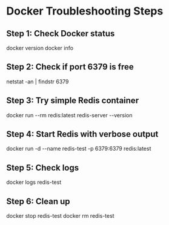 # Docker Troubleshooting Steps

## Step 1: Check Docker status

docker version
docker info

## Step 2: Check if port 6379 is free

netstat -an | findstr 6379

## Step 3: Try simple Redis container

docker run --rm redis:latest redis-server --version

## Step 4: Start Redis with verbose output

docker run -d --name redis-test -p 6379:6379 redis:latest

## Step 5: Check logs

docker logs redis-test

## Step 6: Clean up

docker stop redis-test
docker rm redis-test
